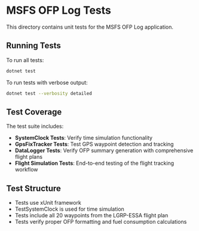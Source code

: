 # MSFS OFP Log Tests

This directory contains unit tests for the MSFS OFP Log application.

## Running Tests

To run all tests:
```bash
dotnet test
```

To run tests with verbose output:
```bash
dotnet test --verbosity detailed
```

## Test Coverage

The test suite includes:

- **SystemClock Tests**: Verify time simulation functionality
- **GpsFixTracker Tests**: Test GPS waypoint detection and tracking
- **DataLogger Tests**: Verify OFP summary generation with comprehensive flight plans
- **Flight Simulation Tests**: End-to-end testing of the flight tracking workflow

## Test Structure

- Tests use xUnit framework
- TestSystemClock is used for time simulation
- Tests include all 20 waypoints from the LGRP-ESSA flight plan
- Tests verify proper OFP formatting and fuel consumption calculations
